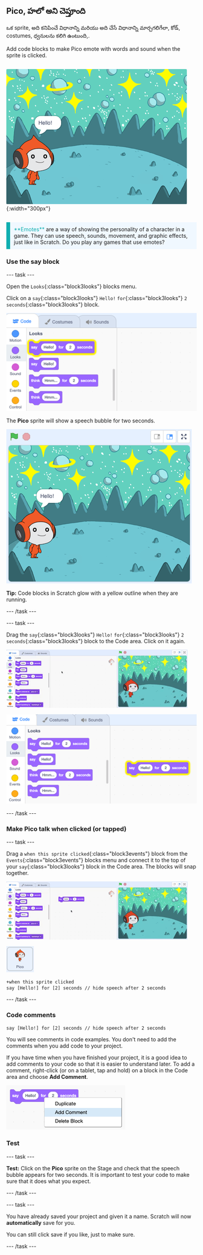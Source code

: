 ## Pico, హలో అని చెప్తూంది

<div style="display: flex; flex-wrap: wrap">
<div style="flex-basis: 200px; flex-grow: 1; margin-right: 15px;">
ఒక sprite, అది కనిపించే విధానాన్ని మరియు అది చేసే విధానాన్ని మార్చగలిగేలా, కోడ్, costumes, ధ్వనులను కలిగి ఉంటుంది,. 
  
Add code blocks to make Pico emote with words and sound when the sprite is clicked.
</div>
<div>

![Pico Sprite చెప్తోంది, "Hello!"](images/pico-step2.png){:width="300px"}

</div>
</div>

<p style="border-left: solid; border-width:10px; border-color: #0faeb0; background-color: aliceblue; padding: 10px;">
<span style="color: #0faeb0">**Emotes**</span> are a way of showing the personality of a character in a game. They can use speech, sounds, movement, and graphic effects, just like in Scratch. Do you play any games that use emotes?
</p>

### Use the say block

--- task ---

Open the `Looks`{:class="block3looks"} blocks menu.

Click on a `say`{:class="block3looks"} `Hello!` `for`{:class="block3looks"} `2` `seconds`{:class="block3looks"} block.

![The 'say Hello! for 2 seconds' block glowing with a yellow outline.](images/pico-say-hello-blocks-menu.png)

The **Pico** sprite will show a speech bubble for two seconds.

![The Pico sprite with "Hello!" in a speech bubble.](images/pico-say-hello-stage.png)

**Tip:** Code blocks in Scratch glow with a yellow outline when they are running.

--- /task ---

--- task ---

Drag the `say`{:class="block3looks"} `Hello!` `for`{:class="block3looks"} `2` `seconds`{:class="block3looks"} block to the Code area. Click on it again.

![Dragging the 'say' block to the Code area and clicking on it to run it.](images/pico-drag-say.gif)

![The 'say' block has been dragged to the Code area. The code block glows with a yellow outline.](images/pico-drag-say.png)

--- /task ---

### Make Pico talk when clicked (or tapped)

--- task ---

Drag a `when this sprite clicked`{:class="block3events"} block from the `Events`{:class="block3events"} blocks menu and connect it to the top of your `say`{:class="block3looks"} block in the Code area. The blocks will snap together.

![An animation of the blocks snapping together. When Pico is clicked on, they say "Hello!" for two seconds.](images/pico-snap-together.gif)

![The Pico sprite.](images/pico-sprite.png)

```blocks3
+when this sprite clicked
say [Hello!] for [2] seconds // hide speech after 2 seconds
```

--- /task ---

### Code comments

```blocks3
say [Hello!] for [2] seconds // hide speech after 2 seconds
```
You will see comments in code examples. You don't need to add the comments when you add code to your project.

If you have time when you have finished your project, it is a good idea to add comments to your code so that it is easier to understand later. To add a comment, right-click (or on a tablet, tap and hold) on a block in the Code area and choose **Add Comment**.

![The pop-up menu that appears when you right-click on a block. 'Add Comment' is selected.](images/add-comment.png)

### Test

--- task ---

**Test:** Click on the **Pico** sprite on the Stage and check that the speech bubble appears for two seconds. It is important to test your code to make sure that it does what you expect.

--- /task ---

--- task ---

You have already saved your project and given it a name. Scratch will now **automatically** save for you.

You can still click save if you like, just to make sure.

--- /task ---
